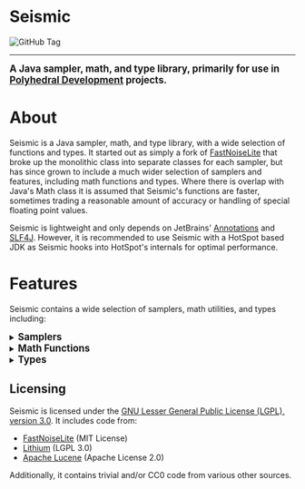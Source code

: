 # Seismic

![GitHub Tag](https://img.shields.io/github/v/tag/PolyhedralDev/Seismic?sort=semver&label=version)

---

<big><b>A Java sampler, math, and type library, primarily for use in [Polyhedral Development](https://github.com/PolyhedralDev)
projects.</b></big>

# About

Seismic is a Java sampler, math, and type library, with a wide selection of functions and types. It started out as simply a fork of
[FastNoiseLite](https://github.com/Auburn/FastNoiseLite) that broke up the monolithic class into separate classes for
each sampler, but has since grown to include a much wider selection of samplers and features, including math functions and types. Where
there is overlap with Java's Math class it is assumed that Seismic's functions are faster, sometimes trading a reasonable amount of accuracy
or handling of special floating point values.

Seismic is lightweight and only depends on JetBrains' [Annotations](https://github.com/JetBrains/java-annotations)
and [SLF4J](http://www.slf4j.org/). However, it is recommended to use Seismic with a HotSpot based JDK as Seismic hooks into HotSpot's
internals for optimal performance.

# Features

Seismic contains a wide selection of samplers, math utilities, and types including:

<details>

<summary><big><b>Samplers</b></big></summary>

### Gradient:

* OpenSimplex2
* OpenSimplex2S
* Simplex
* Perlin
* Value
* Cubically Interpolated Value Noise
* Gabor Noise

### Fractal:

* Brownian Motion
* Ping-Pong
* Ridged Fractal

### Random:

* Gaussian Noise
* White Noise
* Positive White Noise

### Other Noise:

* Cellular (Voronoi/Worley)

### Mutator:

* Domain Warp
* Cubic Spline
* Translate
* Linear Heightmap
* Fractal Gavoro Pseudoerosion

### Arithmetic:

* Addition
* Subtraction
* Multiplication
* Division
* Max
* Min

### Normalizer:

* Linear
* Linear Map
* Clamp
* Posterization
* Probability
* Scale
* Normal

### Exotic Sampler:

* Image
* Kernel

</details>

<details>

<summary><big><b>Math Functions</b></big></summary>

### Algebra:

* Inverse Square Root

### Arithmetic:

* Fused Multiply Add

### Floating Point:

* Epsilon Equals
* Round
* Floor
* Ceiling
* Fraction

### Geometry:

* Sphere
* Cube

### Integer:

* Squash
* Integer Power of Ten
* Integer Logarithm Base Two Ceiling
* Integer Logarithm Base Two Floor
* Integer Logarithm Base Ten Ceiling
* Integer Logarithm Base Ten Floor

### Numerical Analysis:

#### Interpolation:

* Linear
* Bilinear
* Trilinear
* Cubic
* Bicubic
* Tricubic

#### Smoothstep:

* Cubic Polynomial
* Quartic Polynomial
* Quintic Polynomial
* Cubic Rational
* Quartic Rational

### Statistic:

* Standard Deviation
* Normal Inverse

### Trigonometry:

* Sine
* Cosine
* Tangent
* Secant
* Cosecant
* Cotangent

</details>

<details>

<summary><big><b>Types</b></big></summary>

### Sampler:

* Sampler
* Derivative Sampler

### Vector:

* Vector2
* Vector2Int
* Vector3
* Vector3Int

### Enum:

* Rotation
* Distance Function

### Other:

* Cubic Spline

</details>

## Licensing

Seismic is licensed under the [GNU Lesser General Public License (LGPL), version 3.0](https://www.gnu.org/licenses/lgpl-3.0.txt). It
includes code from:

- [FastNoiseLite](https://github.com/Auburn/FastNoiseLite) (MIT License)
- [Lithium](https://github.com/CaffeineMC/lithium-fabric) (LGPL 3.0)
- [Apache Lucene](https://github.com/apache/lucene) (Apache License 2.0)

Additionally, it contains trivial and/or CC0 code from various other sources.